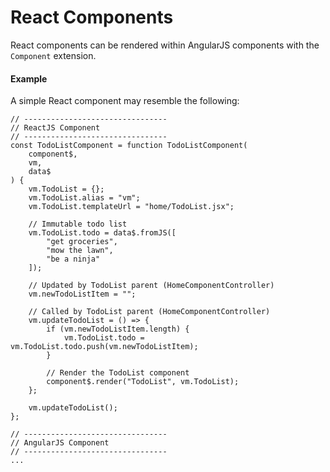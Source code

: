 # <a name='ReactComponents'></a>React Components
React components can be rendered within AngularJS components with the `Component` extension.

#### Example
A simple React component may resemble the following:

	// --------------------------------
	// ReactJS Component
	// --------------------------------
	const TodoListComponent = function TodoListComponent(
		component$,
		vm,
		data$
	) {
		vm.TodoList = {};
		vm.TodoList.alias = "vm";
		vm.TodoList.templateUrl = "home/TodoList.jsx";
		
		// Immutable todo list
		vm.TodoList.todo = data$.fromJS([
			"get groceries",
			"mow the lawn",
			"be a ninja"
		]);
		
		// Updated by TodoList parent (HomeComponentController)
		vm.newTodoListItem = "";
		
		// Called by TodoList parent (HomeComponentController)
		vm.updateTodoList = () => {
			if (vm.newTodoListItem.length) {
				vm.TodoList.todo = vm.TodoList.todo.push(vm.newTodoListItem);
			}
			
			// Render the TodoList component
			component$.render("TodoList", vm.TodoList);
		};
		
		vm.updateTodoList();
	};

	// --------------------------------
	// AngularJS Component
	// --------------------------------
	...
